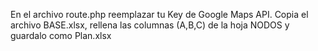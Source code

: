 En el archivo route.php reemplazar tu Key de Google Maps API.
Copia el archivo BASE.xlsx, rellena las columnas (A,B,C) de la hoja NODOS y guardalo como Plan.xlsx